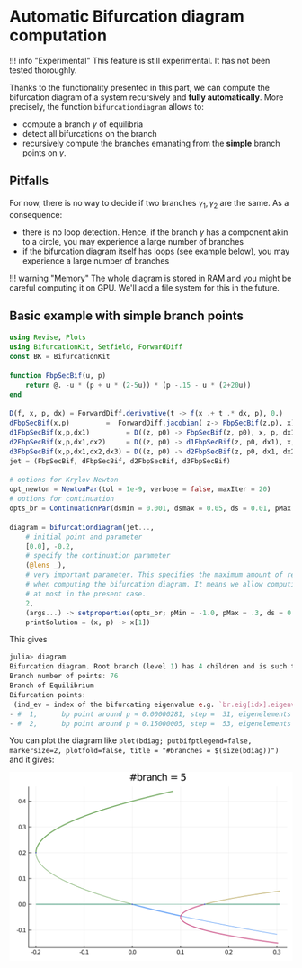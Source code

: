 # Automatic Bifurcation diagram computation

!!! info "Experimental"
    This feature is still experimental. It has not been tested thoroughly.
    
Thanks to the functionality presented in this part, we can compute the bifurcation diagram of a system recursively and **fully automatically**. More precisely, the function `bifurcationdiagram` allows to:

- compute a branch $\gamma$ of equilibria
- detect all bifurcations on the branch
- recursively compute the branches emanating from the **simple** branch points on $\gamma$.

## Pitfalls
 
 For now, there is no way to decide if two branches $\gamma_1,\gamma_2$ are the same. As a consequence:

- there is no loop detection. Hence, if the branch $\gamma$ has a component akin to a circle, you may experience a large number of branches
- if the bifurcation diagram itself has loops (see example below), you may experience a large number of branches

!!! warning "Memory"
    The whole diagram is stored in RAM and you might be careful computing it on GPU. We'll add a file system for this in the future. 

## Basic example with simple branch points

```julia
using Revise, Plots
using BifurcationKit, Setfield, ForwardDiff
const BK = BifurcationKit

function FbpSecBif(u, p)
	return @. -u * (p + u * (2-5u)) * (p -.15 - u * (2+20u))
end

D(f, x, p, dx) = ForwardDiff.derivative(t -> f(x .+ t .* dx, p), 0.)
dFbpSecBif(x,p)         =  ForwardDiff.jacobian( z-> FbpSecBif(z,p), x)
d1FbpSecBif(x,p,dx1)         = D((z, p0) -> FbpSecBif(z, p0), x, p, dx1)
d2FbpSecBif(x,p,dx1,dx2)     = D((z, p0) -> d1FbpSecBif(z, p0, dx1), x, p, dx2)
d3FbpSecBif(x,p,dx1,dx2,dx3) = D((z, p0) -> d2FbpSecBif(z, p0, dx1, dx2), x, p, dx3)
jet = (FbpSecBif, dFbpSecBif, d2FbpSecBif, d3FbpSecBif)

# options for Krylov-Newton
opt_newton = NewtonPar(tol = 1e-9, verbose = false, maxIter = 20)
# options for continuation
opts_br = ContinuationPar(dsmin = 0.001, dsmax = 0.05, ds = 0.01, pMax = 0.4, pMin = -0.5, detectBifurcation = 3, nev = 2, newtonOptions = opt_newton, maxSteps = 100, nInversion = 4, tolBisectionEigenvalue = 1e-8, dsminBisection = 1e-9)

diagram = bifurcationdiagram(jet..., 
	# initial point and parameter
	[0.0], -0.2, 
	# specify the continuation parameter
	(@lens _), 
	# very important parameter. This specifies the maximum amount of recursion
	# when computing the bifurcation diagram. It means we allow computing branches of branches 
	# at most in the present case.
	2,
	(args...) -> setproperties(opts_br; pMin = -1.0, pMax = .3, ds = 0.001, dsmax = 0.005, nInversion = 8, detectBifurcation = 3,dsminBisection =1e-18, tolBisectionEigenvalue=1e-11, maxBisectionSteps=20, newtonOptions = (@set opt_newton.verbose=false));
	printSolution = (x, p) -> x[1])
```

This gives

```julia
julia> diagram
Bifurcation diagram. Root branch (level 1) has 4 children and is such that:
Branch number of points: 76
Branch of Equilibrium
Bifurcation points:
 (ind_ev = index of the bifurcating eigenvalue e.g. `br.eig[idx].eigenvals[ind_ev]`)
- #  1,      bp point around p ≈ 0.00000281, step =  31, eigenelements in eig[ 32], ind_ev =   1 [converged], δ = ( 1,  0)
- #  2,      bp point around p ≈ 0.15000005, step =  53, eigenelements in eig[ 54], ind_ev =   1 [converged], δ = (-1,  0)
```

You can plot the diagram like `plot(bdiag; putbifptlegend=false, markersize=2, plotfold=false, title = "#branches = $(size(bdiag))")` and it gives:

![](diagram1d.png)